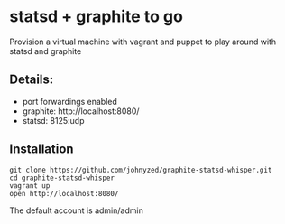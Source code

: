 # statsd + graphite to go

Provision a virtual machine with vagrant and puppet to play around with statsd and graphite

## Details:

 * port forwardings enabled
 * graphite: http://localhost:8080/
 * statsd: 8125:udp

## Installation

```
git clone https://github.com/johnyzed/graphite-statsd-whisper.git
cd graphite-statsd-whisper
vagrant up
open http://localhost:8080/
```

The default account is admin/admin
